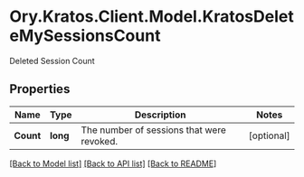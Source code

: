 # Ory.Kratos.Client.Model.KratosDeleteMySessionsCount
Deleted Session Count

## Properties

Name | Type | Description | Notes
------------ | ------------- | ------------- | -------------
**Count** | **long** | The number of sessions that were revoked. | [optional] 

[[Back to Model list]](../../README.md#documentation-for-models) [[Back to API list]](../../README.md#documentation-for-api-endpoints) [[Back to README]](../../README.md)

